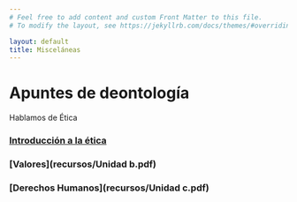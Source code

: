 ```yaml
---
# Feel free to add content and custom Front Matter to this file.
# To modify the layout, see https://jekyllrb.com/docs/themes/#overriding-theme-defaults

layout: default
title: Misceláneas
---
```


# Apuntes de deontología

Hablamos de Ética

### [Introducción a la ética](recursos/Unidad.pdf)

### [Valores](recursos/Unidad b.pdf)

### [Derechos Humanos](recursos/Unidad c.pdf)

